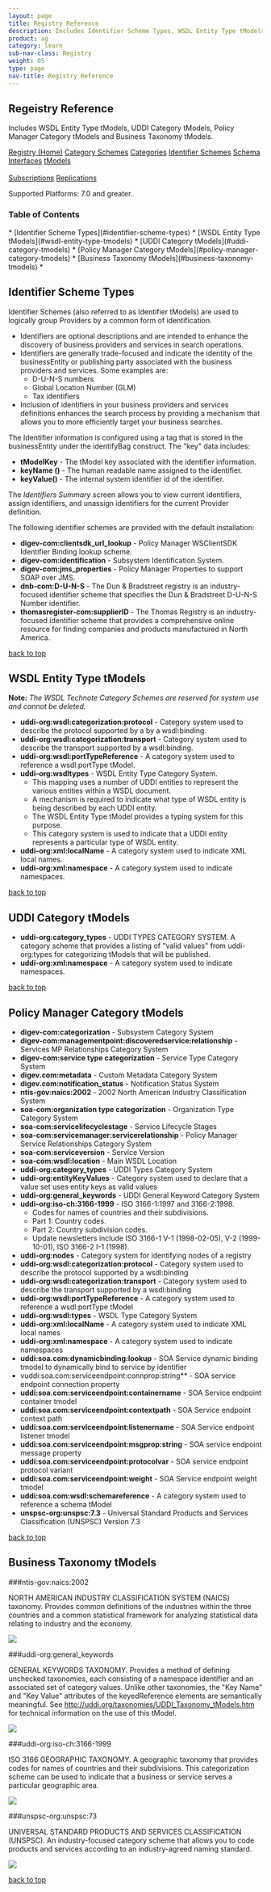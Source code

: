 ```yaml
---
layout: page
title: Registry Reference
description: Includes Identifier Scheme Types, WSDL Entity Type tModels, UDDI Category tModels, Policy Manager Category tModels and Business Taxonomy tModels. 
product: ag
category: learn
sub-nav-class: Registry
weight: 05
type: page
nav-title: Registry Reference
---
```



## Regeistry Reference
Includes WSDL Entity Type tModels, UDDI Category tModels, Policy Manager Category tModels and Business Taxonomy tModels.

<a href="registry_toc.html" class="button secondary">Registry (Home)</a> <a href="category_schemes.html" class="button secondary">Category Schemes</a> <a href="categories.html" class="button secondary">Categories</a> <a href="identifier_schemes.html" class="button secondary">Identifier Schemes</a> <a href="schema.html" class="button secondary">Schema</a> <a href="interfaces.html" class="button secondary">Interfaces</a> <a href="tmodels.html" class="button secondary">tModels</a> <br><br> <a href="subscriptions.html" class="button secondary">Subscriptions</a> <a href="replications.html" class="button secondary">Replications</a>



Supported Platforms: 7.0 and greater.</h5>

### Table of Contents
<div id="toc-marker"></div>
* [Identifier Scheme Types](#identifier-scheme-types)
* [WSDL Entity Type tModels](#wsdl-entity-type-tmodels)
* [UDDI Category tModels](#uddi-category-tmodels)
* [Policy Manager Category tModels](#policy-manager-category-tmodels)
* [Business Taxonomy tModels](#business-taxonomy-tmodels)
* 


## Identifier Scheme Types

Identifier Schemes (also referred to as Identifier  tModels) are used to logically group Providers by a common form of identification. 

* Identifiers are optional descriptions and are intended to enhance the discovery of business providers and services in search operations.
* Identifiers are generally trade-focused and indicate the identity of the businessEntity or publishing party associated with the business providers and services.  Some examples are:  
  * D-U-N-S numbers
  * Global Location Number (GLM)
  * Tax identifiers
* Inclusion of identifiers in your business providers and services definitions enhances the search process by providing a mechanism that allows you to more efficiently target your business searches.

The Identifier information is configured using a <keyedReference> tag that is stored in the businessEntity under the identifyBag construct. The "key" data includes:

* **tModelKey** - The tModel key associated with the identifier information.
* **keyName ()** - The human readable name assigned to the identifier.
* **keyValue()** - The internal system identifier id of the identifier.

The *Identifiers Summary* screen allows you to view current identifiers, assign identifiers, and unassign identifiers for the current Provider definition.

The following identifier schemes are provided with the default installation:

* **digev-com:clientsdk_url_lookup** - Policy Manager WSClientSDK Identifier Binding lookup scheme.
* **digev-com:identification** - Subsystem Identification System.
* **digev-com:jms_properties** - Policy Manager Properties to support SOAP over JMS.
* **dnb-com:D-U-N-S** - The Dun & Bradstreet registry is an industry-focused identifier scheme that specifies the Dun & Bradstreet D-U-N-S Number identifier.
* **thomasregister-com:supplierID** - The Thomas Registry is an industry-focused identifier scheme that provides a comprehensive online resource for finding companies and products manufactured in North America.


<a href="#top">back to top</a> 


## WSDL Entity Type tModels

**Note:** *The WSDL Technote Category Schemes are reserved for system use and cannot be deleted.*

* **uddi-org:wsdl:categorization:protocol** - Category system used to describe the protocol supported by a by a wsdl:binding.
* **uddi-org:wsdl:categorization:transport** - Category system used to describe the transport supported by a wsdl:binding.
* **uddi-org:wsdl:portTypeReference** - A category system used to reference a wsdl:portType tModel.
* **uddi-org:wsdltypes** - WSDL Entity Type Category System. 
  * This mapping uses a number of UDDI entities to represent the various entities within a WSDL document. 
  * A mechanism is required to indicate what type of WSDL entity is being described by each UDDI entity. 
  * The WSDL Entity Type tModel provides a typing system for this purpose. 
  * This category system is used to indicate that a UDDI entity represents a particular type of WSDL entity.
* **uddi-org:xml:localName** - A category system used to indicate XML local names.
* **uddi-org:xml:namespace** - A category system used to indicate namespaces.

<a href="#top">back to top</a> 


## UDDI Category tModels

* **uddi-org:category_types** - UDDI TYPES CATEGORY SYSTEM. A category scheme that provides a listing of "valid values" from uddi-org:types for categorizing tModels that will be published.
* **uddi-org:xml:namespace** - A category system used to indicate namespaces.

<a href="#top">back to top</a> 


## Policy Manager Category tModels

* **digev-com:categorization** - Subsystem Category System
* **digev-com:managementpoint:discoveredservice:relationship** - Services MP Relationships Category System
* **digev-com:service type categorization** - Service Type Category System
* **digev.com:metadata** - Custom Metadata Category System
* **digev.com:notification_status** - Notification Status System
* **ntis-gov:naics:2002** - 2002 North American Industry Classification System
* **soa-com:organization type categorization** - Organization Type Category System
* **soa-com:servicelifecyclestage** - Service Lifecycle Stages
* **soa-com:servicemanager:servicerelationship** - Policy Manager Service Relationships Category System
* **soa-com:serviceversion** - Service Version
* **soa-com:wsdl:location** - Main WSDL Location
* **uddi-org:category_types** - UDDI Types Category System
* **uddi-org:entityKeyValues** - Category system used to declare that a value set uses entity keys as valid values
* **uddi-org:general_keywords** - UDDI General Keyword Category System
* **uddi-org:iso-ch:3166-1999** - ISO 3166-1:1997 and 3166-2:1998. 
   * Codes for names of countries and their subdivisions. 
   * Part 1: Country codes. 
   * Part 2: Country subdivision codes. 
   * Update newsletters include ISO 3166-1 V-1 (1998-02-05), V-2 (1999-10-01), ISO 3166-2 I-1 (1998).
* **uddi-org:nodes** - Category system for identifying nodes of a registry
* **uddi-org:wsdl:categorization:protocol** - Category system used to describe the protocol supported by a wsdl:binding
* **uddi-org:wsdl:categorization:transport** - Category system used to describe the transport supported by a wsdl:binding
* **uddi-org:wsdl:portTypeReference** - A category system used to reference a wsdl:portType tModel
* **uddi-org:wsdl:types** - WSDL Type Category System
* **uddi-org:xml:localName** - A category system used to indicate XML local names
* **uddi-org:xml:namespace** - A category system used to indicate namespaces
* **uddi:soa.com:dynamicbinding:lookup** - SOA Service dynamic binding tmodel to dynamically bind to service by identifier
* vuddi:soa.com:serviceendpoint:connprop:string** - SOA service endpoint connection property
* **uddi:soa.com:serviceendpoint:containername** - SOA Service endpoint container tmodel   
* **uddi:soa.com:serviceendpoint:contextpath** - SOA Service endpoint context path
* **uddi:soa.com:serviceendpoint:listenername** - SOA Service endpoint listener tmodel
* **uddi:soa.com:serviceendpoint:msgprop:string** - SOA service endpoint message property
* **uddi:soa.com:serviceendpoint:protocolvar** - SOA service endpoint protocol variant
* **uddi:soa.com:serviceendpoint:weight** - SOA Service endpoint weight tmodel
* **uddi:soa.com:wsdl:schemareference** - A category system used to reference a schema tModel
* **unspsc-org:unspsc:7.3** - Universal Standard Products and Services Classification (UNSPSC) Version 7.3  

<a href="#top">back to top</a> 


## Business Taxonomy tModels


###ntis-gov:naics:2002

NORTH AMERICAN INDUSTRY CLASSIFICATION SYSTEM (NAICS) taxonomy. Provides common definitions of the industries within the three countries and a common statistical framework for analyzing statistical data relating to industry and the economy.

![](images/CategorySchemesBusTaxTModelsntis-gov-naics-2002.png)


###uddi-org:general_keywords

GENERAL KEYWORDS TAXONOMY. Provides a method of defining unchecked taxonomies, each consisting of a namespace identifier and an associated set of category values. Unlike other taxonomies, the "Key Name" and "Key Value" attributes of the keyedReference elements are semantically meaningful. See http://uddi.org/taxonomies/UDDI_Taxonomy_tModels.htm for technical information on the use of this tModel.

![](images/CategorySchemesBusTaxTModelsuddi-org-general_keywords.png)


###uddi-org:iso-ch:3166-1999

ISO 3166 GEOGRAPHIC TAXONOMY. A geographic taxonomy that provides codes for names of countries and their subdivisions. This categorization scheme can be used to indicate that a business or service serves a particular geographic area.

![](images/CategorySchemesBusTaxTModelsuddi-org-iso-ch-3166-1999.png)


###unspsc-org:unspsc:73

UNIVERSAL STANDARD PRODUCTS AND SERVICES CLASSIFICATION (UNSPSC). An industry-focused category scheme that allows you to code products and services according to an industry-agreed naming standard.

![](images/CategorySchemesBusTaxTModelsunspsc-org-unspsc-73.png)

<a href="#top">back to top</a> 

